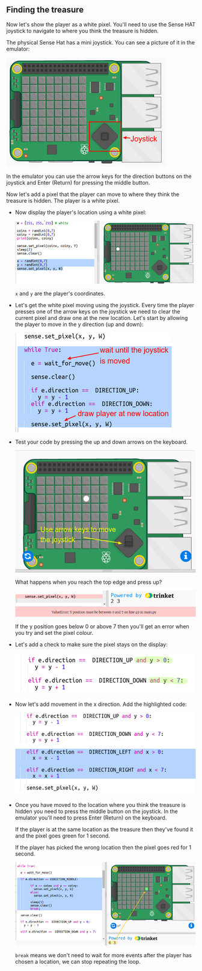 ## Finding the treasure

Now let's show the player as a white pixel. You'll need to use the Sense HAT joystick to navigate to where you think the treasure is hidden.

The physical Sense Hat has a mini joystick. You can see a picture of it in the emulator:

![スクリーンショット](images/treasure-joystick.png)

In the emulator you can use the arrow keys for the direction buttons on the joystick and Enter (Return) for pressing the middle button.

Now let's add a pixel that the player can move to where they think the treasure is hidden. The player is a white pixel.

+ Now display the player's location using a white pixel:
    
    ![スクリーンショット](images/treasure-player.png)
    
    `x` and `y` are the player's coordinates.

+ Let's get the white pixel moving using the joystick. Every time the player presses one of the arrow keys on the joystick we need to clear the current pixel and draw one at the new location. Let's start by allowing the player to move in the y direction (up and down):
    
    ![スクリーンショット](images/treasure-move-y.png)

+ Test your code by pressing the up and down arrows on the keyboard.
    
    ![スクリーンショット](images/treasure-arrow-keys.png)
    
    What happens when you reach the top edge and press up?
    
    ![スクリーンショット](images/treasure-error.png)
    
    If the y position goes below 0 or above 7 then you'll get an error when you try and set the pixel colour.

+ Let's add a check to make sure the pixel stays on the display:
    
    ![スクリーンショット](images/treasure-move-check.png)

+ Now let's add movement in the x direction. Add the highlighted code:
    
    ![スクリーンショット](images/treasure-move.png)

+ Once you have moved to the location where you think the treasure is hidden you need to press the middle button on the joystick. In the emulator you'll need to press Enter (Return) on the keyboard.
    
    If the player is at the same location as the treasure then they've found it and the pixel goes green for 1 second.
    
    If the player has picked the wrong location then the pixel goes red for 1 second.
    
    ![スクリーンショット](images/treasure-check.png)
    
    `break` means we don't need to wait for more events after the player has chosen a location, we can stop repeating the loop.